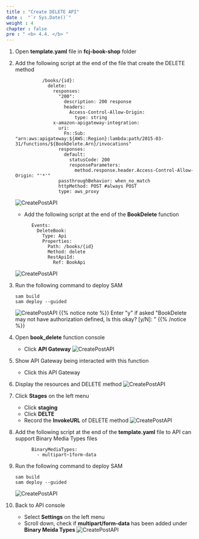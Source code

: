 ```yaml
---
title : "Create DELETE API"
date :  "`r Sys.Date()`" 
weight : 4
chapter : false
pre : " <b> 4.4. </b> "
---
```

1. Open **template.yaml** file in **fcj-book-shop** folder
2. Add the following script at the end of the file that create the DELETE method
      ```
                /books/{id}:
                  delete:
                    responses:
                      "200":
                        description: 200 response
                        headers:
                          Access-Control-Allow-Origin:
                            type: string
                    x-amazon-apigateway-integration:
                      uri:
                        Fn::Sub: "arn:aws:apigateway:${AWS::Region}:lambda:path/2015-03-31/functions/${BookDelete.Arn}/invocations"
                      responses:
                        default:
                          statusCode: 200
                          responseParameters:
                            method.response.header.Access-Control-Allow-Origin: "'*'"
                      passthroughBehavior: when_no_match
                      httpMethod: POST #always POST
                      type: aws_proxy
      ```
      ![CreatePostAPI](/images/1/67.png?&width=90pc)

      - Add the following script at the end of the **BookDelete** function
      ```
            Events:
              DeleteBook:
                Type: Api
                Properties:
                  Path: /books/{id}
                  Method: delete
                  RestApiId:
                    Ref: BookApi
      ```
   ![CreatePostAPI](/images/1/68.png?&width=90pc)

2. Run the following command to deploy SAM
      ```
      sam build
      sam deploy --guided
      ```
      ![CreatePostAPI](/images/1/72.png?&width=90pc)
{{% notice note %}}
Enter "y" if asked "BookDelete may not have authorization defined, Is this okay? [y/N]: "
{{% /notice %}}

3. Open **book_delete** function console
    - Click **API Gateway**
      ![CreatePostAPI](/images/1/69.png?&width=90pc)

4. Show API Gateway being interacted with this function
    - Click this API Gateway

5. Display the resources and DELETE method
![CreatePostAPI](/images/1/70.png?&width=90pc)

6. Click **Stages** on the left menu
    - Click **staging**
    - Click **DELTE**
    - Record the **InvokeURL** of DELETE method
![CreatePostAPI](/images/1/71.png?&width=90pc)

7. Add the following script at the end of the **template.yaml** file to API can support Binary Media Types files
      ```
            BinaryMediaTypes: 
              - multipart~1form-data
      ```
8. Run the following command to deploy SAM
      ```
      sam build
      sam deploy --guided
      ```
      ![CreatePostAPI](/images/1/73.png?&width=90pc)

9. Back to API console
    - Select **Settings** on the left menu
    - Scroll down, check if **multipart/form-data** has been added under **Binary Meida Types**
![CreatePostAPI](/images/1/74.png?&width=90pc)


